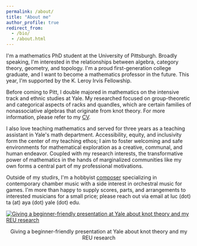 ```yaml
---
permalink: /about/
title: "About me"
author_profile: true
redirect_from: 
  - /bio/
  - /about.html
---
```


I'm a mathematics PhD student at the University of Pittsburgh. Broadly speaking, I'm interested in the relationships between algebra, category theory, geometry, and topology. I'm a proud first-generation college graduate, and I want to become a mathematics professor in the future. This year, I'm supported by the K. Leroy Irvis Fellowship.

Before coming to Pitt, I double majored in mathematics on the intensive track and ethnic studies at Yale. My researched focused on group-theoretic and categorical aspects of racks and quandles, which are certain families of nonassociative algebras that originate from knot theory. For more information, please refer to my [CV](https://luc-ta.github.io/cv/).

I also love teaching mathematics and served for three years as a teaching assistant in Yale's math department. Accessibility, equity, and inclusivity form the center of my teaching ethos; I aim to foster welcoming and safe environments for mathematical exploration as a creative, communal, and human endeavor. Coupled with my research interests, the transformative power of mathematics in the hands of marginalized communities like my own forms a central part of my professional motivations.

Outside of my studirs, I'm a hobbyist [composer](https://luc-ta.github.io/music/) specializing in contemporary chamber music with a side interest in orchestral music for games. I'm more than happy to supply scores, parts, and arrangements to interested musicians for a small price; please reach out via email at luc (dot) ta (at) aya (dot) yale (dot) edu.

[![Giving a beginner-friendly presentation at Yale about knot theory and my REU research](https://luc-ta.github.io/images/pizza_seminar.jpg)](https://luc-ta.github.io/images/pizza_seminar_mc.jpg)
<p style="text-align: center;">Giving a beginner-friendly presentation at Yale about knot theory and my REU research</p>
